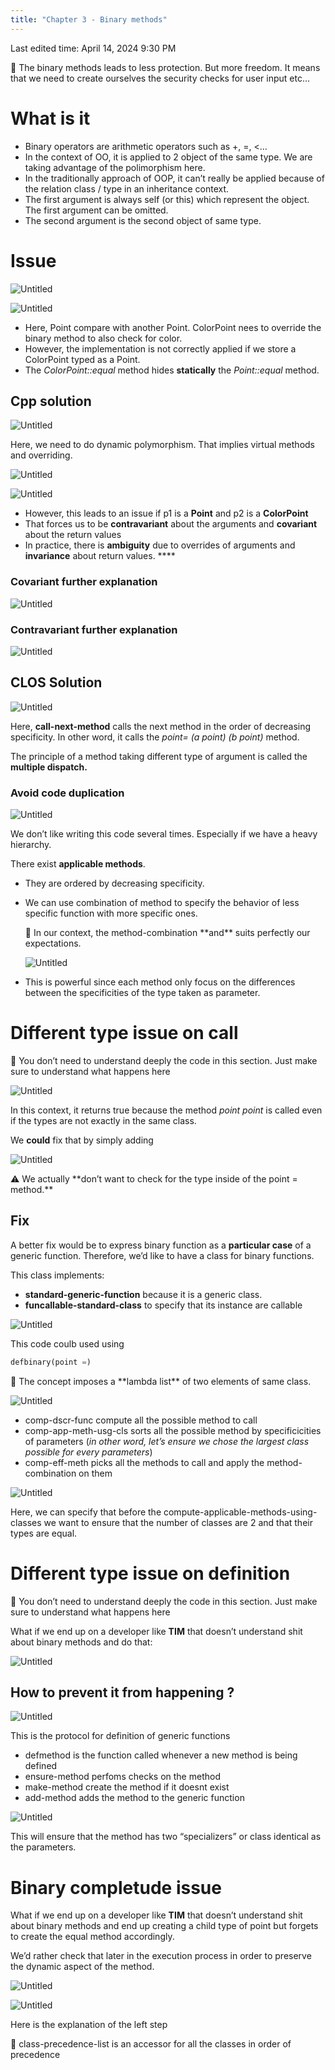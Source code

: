 ```yaml
---
title: "Chapter 3 - Binary methods"
---
```

Last edited time: April 14, 2024 9:30 PM

<aside>
🧠 The binary methods leads to less protection. But more freedom. It means that we need to create ourselves the security checks for user input etc…

</aside>

# What is it

- Binary operators are arithmetic operators such as +, =, <…
- In the context of OO, it is applied to 2 object of the same type. We are taking advantage of the polimorphism here.
- In the traditionally approach of OOP, it can’t really be applied because of the relation class / type in an inheritance context.
- The first argument is always self (or this) which represent the object. The first argument can be omitted.
- The second argument is the second object of same type.

# Issue

![Untitled](Chapter%203%20-%20Binary%20methods/Untitled.png)

![Untitled](Chapter%203%20-%20Binary%20methods/Untitled%201.png)

- Here, Point compare with another Point. ColorPoint nees to override the binary method to also check for color.
- However, the implementation is not correctly applied if we store a ColorPoint typed as a Point.
- The *ColorPoint::equal* method hides **statically** the *Point::equal* method.

## Cpp solution

![Untitled](Chapter%203%20-%20Binary%20methods/Untitled%202.png)

Here, we need to do dynamic polymorphism. That implies virtual methods and overriding.

![Untitled](Chapter%203%20-%20Binary%20methods/Untitled%203.png)

![Untitled](Chapter%203%20-%20Binary%20methods/Untitled%204.png)

- However, this leads to an issue if p1 is a **Point** and p2 is a **ColorPoint**
- That forces us to be **contravariant** about the arguments and **covariant** about the return values
- In practice, there is **ambiguity** due to overrides of arguments and  **invariance** about return values. ****

### Covariant further explanation

![Untitled](Chapter%203%20-%20Binary%20methods/Untitled%205.png)

### Contravariant further explanation

![Untitled](Chapter%203%20-%20Binary%20methods/Untitled%206.png)

## CLOS Solution

![Untitled](Chapter%203%20-%20Binary%20methods/Untitled%207.png)

Here, **call-next-method** calls the next method in the order of decreasing specificity. In other word, it calls the *point= (a point) (b point)* method.

The principle of a method taking different type of argument is called the **multiple dispatch.**

### Avoid code duplication

![Untitled](Chapter%203%20-%20Binary%20methods/Untitled%208.png)

We don’t like writing this code several times. Especially if we have a heavy hierarchy.

There exist **applicable methods**.

- They are ordered by decreasing specificity.
- We can use combination of method to specify the behavior of less specific function with more specific ones.
    
    <aside>
    🧠 In our context, the method-combination **and** suits perfectly our expectations.
    
    </aside>
    
    ![Untitled](Chapter%203%20-%20Binary%20methods/Untitled%209.png)
    
- This is powerful since each method only focus on the differences between the specificities of the type taken as parameter.

# Different type issue on call

<aside>
🧠 You don’t need to understand deeply the code in this section. Just make sure to understand what happens here

</aside>

![Untitled](Chapter%203%20-%20Binary%20methods/Untitled%2010.png)

In this context, it returns true because the method *point point* is called even if the types are not exactly in the same class.

We **could** fix that by simply adding

![Untitled](Chapter%203%20-%20Binary%20methods/Untitled%2011.png)

<aside>
⚠️ We actually **don’t want to check for the type inside of the point = method.**

</aside>

## Fix

A better fix would be to express binary function as a **particular case** of a generic function. Therefore, we’d like to have a class for binary functions.

This class implements:

- **standard-generic-function** because it is a generic class.
- **funcallable-standard-class** to specify that its instance are callable

![Untitled](Chapter%203%20-%20Binary%20methods/Untitled%2012.png)

This code coulb used using

```lisp
defbinary(point =)
```

<aside>
🧠 The concept imposes a **lambda list** of two elements of same class.

</aside>

![Untitled](Chapter%203%20-%20Binary%20methods/Untitled%2013.png)

- comp-dscr-func compute all the possible method to call
- comp-app-meth-usg-cls sorts all the possible method by specificicities of parameters (*in other word, let’s ensure we chose the largest class possible for every parameters*)
- comp-eff-meth picks all the methods to call and apply the method-combination on them

![Untitled](Chapter%203%20-%20Binary%20methods/Untitled%2014.png)

Here, we can specify that before the compute-applicable-methods-using-classes we want to ensure that the number of classes are 2 and that their types are equal.

# Different type issue on definition

<aside>
🧠 You don’t need to understand deeply the code in this section. Just make sure to understand what happens here

</aside>

What if we end up on a developer like **TIM** that doesn’t understand shit about binary methods and do that:

![Untitled](Chapter%203%20-%20Binary%20methods/Untitled%2015.png)

## How to prevent it from happening ?

![Untitled](Chapter%203%20-%20Binary%20methods/Untitled%2016.png)

This is the protocol for definition of generic functions

- defmethod is the function called whenever a new method is being defined
- ensure-method perfoms checks on the method
- make-method create the method if it doesnt exist
- add-method adds the method to the generic function

![Untitled](Chapter%203%20-%20Binary%20methods/Untitled%2017.png)

This will ensure that the method has two “specializers” or class identical as the parameters.

# Binary completude issue

What if we end up on a developer like **TIM** that doesn’t understand shit about binary methods and end up creating a child type of point but forgets to create the equal method accordingly.

We’d rather check that later in the execution process in order to preserve the dynamic aspect of the method. 

![Untitled](Chapter%203%20-%20Binary%20methods/Untitled%2018.png)

![Untitled](Chapter%203%20-%20Binary%20methods/Untitled%2019.png)

Here is the explanation of the left step

<aside>
🧠 class-precedence-list is an accessor for all the classes in order of precedence

</aside>
